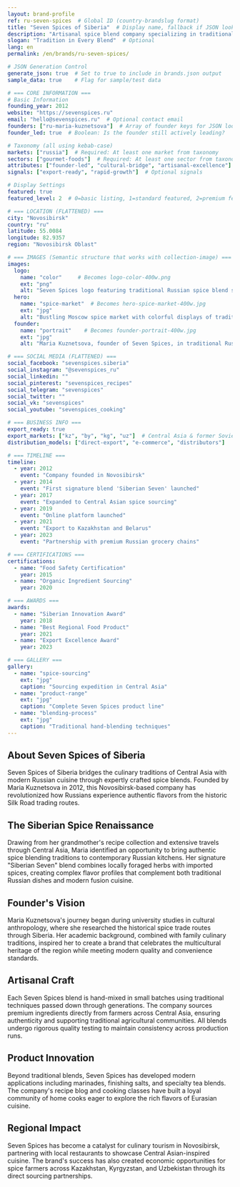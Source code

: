 ```yaml
---
layout: brand-profile
ref: ru-seven-spices  # Global ID (country-brandslug format)
title: "Seven Spices of Siberia"  # Display name, fallback if JSON lookup fails
description: "Artisanal spice blend company specializing in traditional Siberian and Central Asian spice combinations for modern Russian cuisine."
slogan: "Tradition in Every Blend"  # Optional
lang: en
permalink: /en/brands/ru-seven-spices/

# JSON Generation Control
generate_json: true  # Set to true to include in brands.json output
sample_data: true    # Flag for sample/test data

# === CORE INFORMATION ===
# Basic Information
founding_year: 2012
website: "https://sevenspices.ru"
email: "hello@sevenspices.ru"  # Optional contact email
founders: ["ru-maria-kuznetsova"]  # Array of founder keys for JSON lookup
founder_led: true  # Boolean: Is the founder still actively leading?

# Taxonomy (all using kebab-case)
markets: ["russia"]  # Required: At least one market from taxonomy
sectors: ["gourmet-foods"]  # Required: At least one sector from taxonomy
attributes: ["founder-led", "cultural-bridge", "artisanal-excellence"]  # Optional attributes
signals: ["export-ready", "rapid-growth"]  # Optional signals

# Display Settings
featured: true
featured_level: 2  # 0=basic listing, 1=standard featured, 2=premium featured

# === LOCATION (FLATTENED) ===
city: "Novosibirsk"
country: "ru"
latitude: 55.0084
longitude: 82.9357
region: "Novosibirsk Oblast"

# === IMAGES (Semantic structure that works with collection-image) ===
images:
  logo:
    name: "color"     # Becomes logo-color-400w.png
    ext: "png"
    alt: "Seven Spices logo featuring traditional Russian spice blend symbols with Cyrillic text and warm earth-tone colors"
  hero:
    name: "spice-market"  # Becomes hero-spice-market-400w.jpg
    ext: "jpg"
    alt: "Bustling Moscow spice market with colorful displays of traditional Russian spices and Seven Spices branded products prominently featured among market stalls"
  founder:
    name: "portrait"    # Becomes founder-portrait-400w.jpg
    ext: "jpg"
    alt: "Maria Kuznetsova, founder of Seven Spices, in traditional Russian dress carefully measuring aromatic spice blends in her workshop surrounded by heritage recipe books"

# === SOCIAL MEDIA (FLATTENED) ===
social_facebook: "sevenspices.siberia"
social_instagram: "@sevenspices_ru"
social_linkedin: ""
social_pinterest: "sevenspices_recipes"
social_telegram: "sevenspices"
social_twitter: ""
social_vk: "sevenspices"
social_youtube: "sevenspices_cooking"

# === BUSINESS INFO ===
export_ready: true
export_markets: ["kz", "by", "kg", "uz"]  # Central Asia & former Soviet states
distribution_models: ["direct-export", "e-commerce", "distributors"]

# === TIMELINE ===
timeline:
  - year: 2012
    event: "Company founded in Novosibirsk"
  - year: 2014
    event: "First signature blend 'Siberian Seven' launched"
  - year: 2017
    event: "Expanded to Central Asian spice sourcing"
  - year: 2019
    event: "Online platform launched"
  - year: 2021
    event: "Export to Kazakhstan and Belarus"
  - year: 2023
    event: "Partnership with premium Russian grocery chains"

# === CERTIFICATIONS ===
certifications:
  - name: "Food Safety Certification"
    year: 2015
  - name: "Organic Ingredient Sourcing"
    year: 2020

# === AWARDS ===
awards:
  - name: "Siberian Innovation Award"
    year: 2018
  - name: "Best Regional Food Product"
    year: 2021
  - name: "Export Excellence Award"
    year: 2023

# === GALLERY ===
gallery:
  - name: "spice-sourcing"
    ext: "jpg"
    caption: "Sourcing expedition in Central Asia"
  - name: "product-range"
    ext: "jpg"
    caption: "Complete Seven Spices product line"
  - name: "blending-process"
    ext: "jpg"
    caption: "Traditional hand-blending techniques"
---
```


## About Seven Spices of Siberia

Seven Spices of Siberia bridges the culinary traditions of Central Asia with modern Russian cuisine through expertly crafted spice blends. Founded by Maria Kuznetsova in 2012, this Novosibirsk-based company has revolutionized how Russians experience authentic flavors from the historic Silk Road trading routes.

## The Siberian Spice Renaissance

Drawing from her grandmother's recipe collection and extensive travels through Central Asia, Maria identified an opportunity to bring authentic spice blending traditions to contemporary Russian kitchens. Her signature "Siberian Seven" blend combines locally foraged herbs with imported spices, creating complex flavor profiles that complement both traditional Russian dishes and modern fusion cuisine.

## Founder's Vision

Maria Kuznetsova's journey began during university studies in cultural anthropology, where she researched the historical spice trade routes through Siberia. Her academic background, combined with family culinary traditions, inspired her to create a brand that celebrates the multicultural heritage of the region while meeting modern quality and convenience standards.

## Artisanal Craft

Each Seven Spices blend is hand-mixed in small batches using traditional techniques passed down through generations. The company sources premium ingredients directly from farmers across Central Asia, ensuring authenticity and supporting traditional agricultural communities. All blends undergo rigorous quality testing to maintain consistency across production runs.

## Product Innovation

Beyond traditional blends, Seven Spices has developed modern applications including marinades, finishing salts, and specialty tea blends. The company's recipe blog and cooking classes have built a loyal community of home cooks eager to explore the rich flavors of Eurasian cuisine.

## Regional Impact

Seven Spices has become a catalyst for culinary tourism in Novosibirsk, partnering with local restaurants to showcase Central Asian-inspired cuisine. The brand's success has also created economic opportunities for spice farmers across Kazakhstan, Kyrgyzstan, and Uzbekistan through its direct sourcing partnerships.